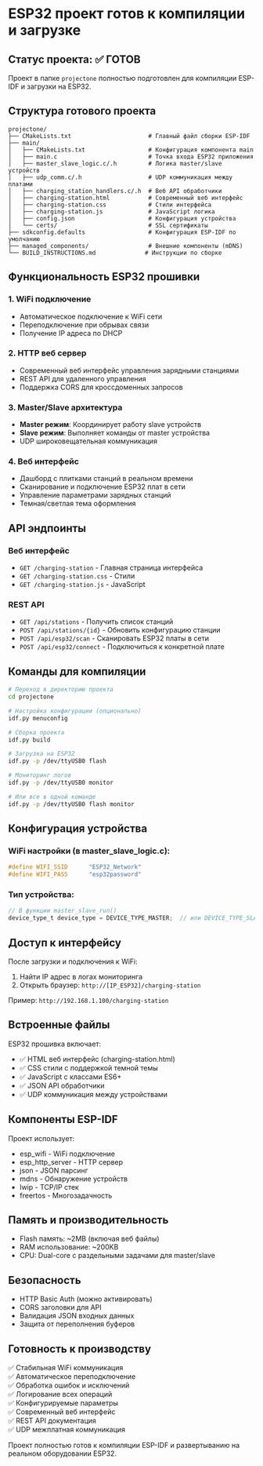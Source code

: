 # ESP32 проект готов к компиляции и загрузке

## Статус проекта: ✅ ГОТОВ

Проект в папке `projectone` полностью подготовлен для компиляции ESP-IDF и загрузки на ESP32.

## Структура готового проекта

```
projectone/
├── CMakeLists.txt                      # Главный файл сборки ESP-IDF
├── main/
│   ├── CMakeLists.txt                  # Конфигурация компонента main
│   ├── main.c                          # Точка входа ESP32 приложения
│   ├── master_slave_logic.c/.h         # Логика master/slave устройств
│   ├── udp_comm.c/.h                   # UDP коммуникация между платами
│   ├── charging_station_handlers.c/.h  # Веб API обработчики
│   ├── charging-station.html           # Современный веб интерфейс
│   ├── charging-station.css            # Стили интерфейса
│   ├── charging-station.js             # JavaScript логика
│   ├── config.json                     # Конфигурация устройства
│   └── certs/                          # SSL сертификаты
├── sdkconfig.defaults                  # Конфигурация ESP-IDF по умолчанию
├── managed_components/                 # Внешние компоненты (mDNS)
└── BUILD_INSTRUCTIONS.md              # Инструкции по сборке
```

## Функциональность ESP32 прошивки

### 1. WiFi подключение
- Автоматическое подключение к WiFi сети
- Переподключение при обрывах связи
- Получение IP адреса по DHCP

### 2. HTTP веб сервер
- Современный веб интерфейс управления зарядными станциями
- REST API для удаленного управления
- Поддержка CORS для кроссдоменных запросов

### 3. Master/Slave архитектура
- **Master режим**: Координирует работу slave устройств
- **Slave режим**: Выполняет команды от master устройства
- UDP широковещательная коммуникация

### 4. Веб интерфейс
- Дашборд с плитками станций в реальном времени
- Сканирование и подключение ESP32 плат в сети
- Управление параметрами зарядных станций
- Темная/светлая тема оформления

## API эндпоинты

### Веб интерфейс
- `GET /charging-station` - Главная страница интерфейса
- `GET /charging-station.css` - Стили
- `GET /charging-station.js` - JavaScript

### REST API
- `GET /api/stations` - Получить список станций
- `POST /api/stations/{id}` - Обновить конфигурацию станции
- `POST /api/esp32/scan` - Сканировать ESP32 платы в сети
- `POST /api/esp32/connect` - Подключиться к конкретной плате

## Команды для компиляции

```bash
# Переход в директорию проекта
cd projectone

# Настройка конфигурации (опционально)
idf.py menuconfig

# Сборка проекта
idf.py build

# Загрузка на ESP32
idf.py -p /dev/ttyUSB0 flash

# Мониторинг логов
idf.py -p /dev/ttyUSB0 monitor

# Или все в одной команде
idf.py -p /dev/ttyUSB0 flash monitor
```

## Конфигурация устройства

### WiFi настройки (в master_slave_logic.c):
```c
#define WIFI_SSID      "ESP32_Network"
#define WIFI_PASS      "esp32password"
```

### Тип устройства:
```c
// В функции master_slave_run()
device_type_t device_type = DEVICE_TYPE_MASTER;  // или DEVICE_TYPE_SLAVE
```

## Доступ к интерфейсу

После загрузки и подключения к WiFi:

1. Найти IP адрес в логах мониторинга
2. Открыть браузер: `http://[IP_ESP32]/charging-station`

Пример: `http://192.168.1.100/charging-station`

## Встроенные файлы

ESP32 прошивка включает:
- ✅ HTML веб интерфейс (charging-station.html)
- ✅ CSS стили с поддержкой темной темы
- ✅ JavaScript с классами ES6+
- ✅ JSON API обработчики
- ✅ UDP коммуникация между устройствами

## Компоненты ESP-IDF

Проект использует:
- esp_wifi - WiFi подключение
- esp_http_server - HTTP сервер
- json - JSON парсинг
- mdns - Обнаружение устройств
- lwip - TCP/IP стек
- freertos - Многозадачность

## Память и производительность

- Flash память: ~2MB (включая веб файлы)
- RAM использование: ~200KB
- CPU: Dual-core с раздельными задачами для master/slave

## Безопасность

- HTTP Basic Auth (можно активировать)
- CORS заголовки для API
- Валидация JSON входных данных
- Защита от переполнения буферов

## Готовность к производству

✅ Стабильная WiFi коммуникация  
✅ Автоматическое переподключение  
✅ Обработка ошибок и исключений  
✅ Логирование всех операций  
✅ Конфигурируемые параметры  
✅ Современный веб интерфейс  
✅ REST API документация  
✅ UDP межплатная коммуникация  

Проект полностью готов к компиляции ESP-IDF и развертыванию на реальном оборудовании ESP32.